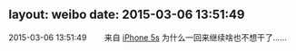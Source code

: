 layout: weibo
date: 2015-03-06 13:51:49
---
<meta name="referrer" content="no-referrer" />

2015-03-06 13:51:49  &nbsp;&nbsp;&nbsp;&nbsp;&nbsp;&nbsp; 来自 <a href="sinaweibo://customweibosource" rel="nofollow">iPhone 5s</a>
为什么一回来继续啥也不想干了…… ​​​
